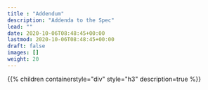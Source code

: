 ```yaml
---
title : "Addendum"
description: "Addenda to the Spec"
lead: ""
date: 2020-10-06T08:48:45+00:00
lastmod: 2020-10-06T08:48:45+00:00
draft: false
images: []
weight: 20
---
```


{{% children containerstyle="div" style="h3" description=true %}}

